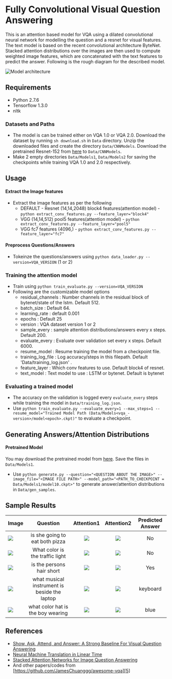 # Fully Convolutional Visual Question Answering
This is an attention based model for VQA using a dilated convolutional neural network for modelling the question and a resnet for visual features. The text model is based on the recent convolutional architecture ByteNet. Stacked attention distributions over the images are then used to compute weighted image features, which are concatenated with the text features to predict the answer. Following is the rough diagram for the described model.

![Model architecture](https://i.imgur.com/HZhC2DE.jpg)

## Requirements
- Python 2.7.6
- Tensorflow 1.3.0
- nltk

### Datasets and Paths
- The model is can be trained either on VQA 1.0 or VQA 2.0. Download the dataset by running ```sh download.sh``` in ```Data``` directory.
Unzip the downloaded files and create the directory ```Data/CNNModels```. Download the pretrained Resnet-152 from [here][1] to ```Data/CNNModels```.
- Make 2 empty directories ```Data/Models1```, ```Data/Models2``` for saving the checkpoints while training VQA 1.0 and 2.0 respectively.

## Usage
#### Extract the Image features
- Extract the image features as per the following
  - DEFAULT - Resnet (14,14,2048) block4 features(attention model) - ```python extract_conv_features.py --feature_layer="block4"```
  - VGG (14,14,512) pool5 features(attention model) -  ```python extract_conv_features.py --feature_layer="pool5"```
  - VGG fc7 features (4096,) - ```python extract_conv_features.py --feature_layer="fc7"```

#### Preprocess Questions/Answers
- Tokeinze the questions/answers using ```python data_loader.py --version=VQA_VERSION``` (1 or 2)

### Training the attention model
- Train using ```python train_evaluate.py --version=VQA_VERSION```
- Following are the customizable model options
  - residual_channels : Number channels in the residual block of bytenet/state of the lstm. Default 512.
  - batch_size : Default 64.
  - learning_rate : default 0.001
  - epochs : Default 25
  - version : VQA dataset version 1 or 2
  - sample_every : sample attention distributions/answers every x steps. Default 200.
  - evaluate_every : Evaluate over validation set every x steps. Default 6000.
  - resume_model : Resume training the model from a checkpoint file.
  - training_log_file : Log accuracy/steps in this filepath. Default 'Data/training_log.json' .
  - feature_layer : Which conv features to use. Default block4 of resnet.
  - text_model : Text model to use : LSTM or bytenet. Default is bytenet
  
### Evaluating a trained model
- The accuracy on the validation is logged every ```evaluate_every``` steps while training the model in ```Data/training_log.json```.
- Use ```python train_evaluate.py --evaluate_every=1 --max_steps=1 --resume_model="Trained Model Path (Data/Models<vqa_-version>/model<epoch>.ckpt)"``` to evaluate a checkpoint.

## Generating Answers/Attention Distributions
#### Pretrained Model
You may download the pretrained model from [here][6]. Save the files in ```Data/Models1```.
- Use ```python generate.py --question="<QUESTION ABOUT THE IMAGE>" --image_file="<IMAGE FILE PATH>" --model_path="<PATH_TO_CHECKPOINT = Data/Models1/model10.ckpt>"``` to generate answer/attention distributions in ```Data/gen_samples```.

## Sample Results
| Image        | Question           | Attention1 |Attention2 | Predicted Answer  |
| ------------- |:-------------:|:-------------:|:-------------:| :-----:|
| ![](https://i.imgur.com/NRxINaq.jpg)|is she going to eat both pizza      | ![](https://i.imgur.com/rxy84Gv.jpg) |![](https://i.imgur.com/fAkQ0VM.jpg) | No |
| ![](https://i.imgur.com/s2jPi0k.jpg)|What color is the traffic light      | ![](https://i.imgur.com/zArjRK0.jpg) |![](https://i.imgur.com/n0qbZst.jpg) | No |
| ![](https://i.imgur.com/ItXZHfK.jpg)|is the persons hair short      | ![](https://i.imgur.com/Upi4VBW.jpg) |![](https://i.imgur.com/xGUurls.jpg) | Yes |
| ![](https://i.imgur.com/LzYcgoS.jpg)|what musical instrument is beside the laptop      | ![](https://i.imgur.com/sjUUi9O.jpg) |![](https://i.imgur.com/QGHtVfk.jpg) | keyboard |
| ![](https://i.imgur.com/wnVqAmd.jpg)|what color hat is the boy wearing      | ![](https://i.imgur.com/yRYlZRe.jpg) |![](https://i.imgur.com/AvtYPvt.jpg) | blue |


## References
- [Show, Ask, Attend, and Answer: A Strong Baseline For Visual Question Answering][2]
- [Neural Machine Translation in Linear Time][3]
- [Stacked Attention Networks for Image Question Answering][4]
- And other papers/codes from [https://github.com/JamesChuanggg/awesome-vqa][5]

[1]:http://download.tensorflow.org/models/resnet_v2_152_2017_04_14.tar.gz
[2]:https://arxiv.org/abs/1704.03162
[3]:https://arxiv.org/abs/1610.10099
[4]:https://arxiv.org/abs/1511.02274
[5]:https://github.com/JamesChuanggg/awesome-vqa
[6]:https://drive.google.com/a/eng.ucsd.edu/file/d/0BzIYiFQpwNAUTmJXY3JYckJhVmM/view?usp=sharing
